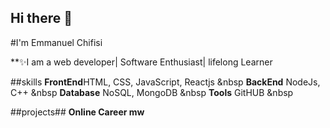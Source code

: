 ## Hi there 👋
#I'm Emmanuel Chifisi

**✨I am a web developer| Software Enthusiast| lifelong Learner 

##skills
**FrontEnd**HTML, CSS, JavaScript, Reactjs &nbsp
**BackEnd** NodeJs, C++ &nbsp
**Database** NoSQL, MongoDB  &nbsp
**Tools** GitHUB &nbsp

##projects##
**Online Career mw**
